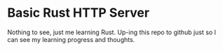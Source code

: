 # Basic Rust HTTP Server

Nothing to see, just me learning Rust. Up-ing this repo to github just so I can see my learning progress and thoughts.